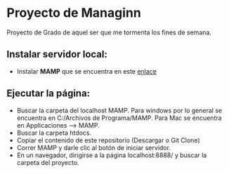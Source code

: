 # Proyecto de Managinn
Proyecto de Grado de aquel ser que me tormenta los fines de semana.

## Instalar servidor local:
* Instalar **MAMP** que se encuentra en este [enlace](https://www.mamp.info/en/downloads/) 

## Ejecutar la página:
* Buscar la carpeta del localhost MAMP. Para windows por lo general se encuentra en C:/Archivos de Programa/MAMP. Para Mac se encuentra en Applicaciones --> MAMP.
* Buscar la carpeta htdocs.
* Copiar el contenido de este repositorio (Descargar o Git Clone)
* Correr MAMP y darle clic al botón de iniciar servidor.
* En un navegador, dirigirse a la página localhost:8888/ y buscar la carpeta del proyecto.
